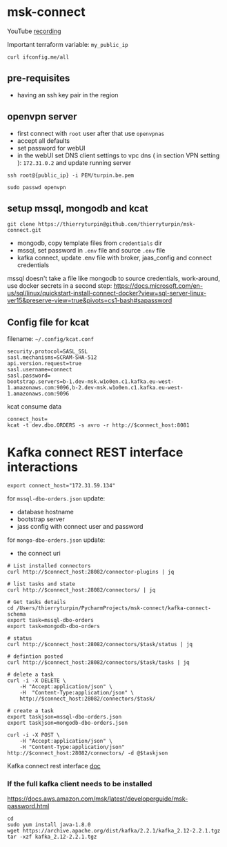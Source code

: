 # msk-connect

YouTube [recording](https://youtu.be/g5Kb53irYrI)  

Important terraform variable: `my_public_ip`
```
curl ifconfig.me/all
```

## pre-requisites
* having an ssh key pair in the region

## openvpn server
* first connect with `root` user after that use `openvpnas`
* accept all defaults
* set password for webUI
* in the webUI set DNS client settings to vpc dns ( in section VPN setting ): `172.31.0.2` and update running server
```
ssh root@{public_ip} -i PEM/turpin.be.pem

sudo passwd openvpn
```

## setup mssql, mongodb and kcat
```
git clone https://thierryturpin@github.com/thierryturpin/msk-connect.git
```

* mongodb, copy template files from `credentials` dir
* mssql, set password in `.env` file and source `.env` file
* kafka connect, update .env file with broker, jaas_config and connect credentials

mssql doesn't take a file like mongodb to source credentials, work-around, use docker secrets in a second step: https://docs.microsoft.com/en-us/sql/linux/quickstart-install-connect-docker?view=sql-server-linux-ver15&preserve-view=true&pivots=cs1-bash#sapassword

## Config file for kcat 
filename: `~/.config/kcat.conf`
```
security.protocol=SASL_SSL
sasl.mechanisms=SCRAM-SHA-512
api.version.request=true
sasl.username=connect
sasl.password=
bootstrap.servers=b-1.dev-msk.w1o0en.c1.kafka.eu-west-1.amazonaws.com:9096,b-2.dev-msk.w1o0en.c1.kafka.eu-west-1.amazonaws.com:9096
```

kcat consume data
```
connect_host=
kcat -t dev.dbo.ORDERS -s avro -r http://$connect_host:8081
```

# Kafka connect REST interface interactions
```
export connect_host="172.31.59.134"
```

for `mssql-dbo-orders.json` update:
* database hostname
* bootstrap server
* jass config with connect user and password


for `mongo-dbo-orders.json` update:
* the connect uri

```
# List installed connectors
curl http://$connect_host:28082/connector-plugins | jq

# list tasks and state
curl http://$connect_host:28082/connectors/ | jq

# Get tasks details
cd /Users/thierryturpin/PycharmProjects/msk-connect/kafka-connect-schema
export task=mssql-dbo-orders
export task=mongodb-dbo-orders

# status
curl http://$connect_host:28082/connectors/$task/status | jq

# defintion posted
curl http://$connect_host:28082/connectors/$task/tasks | jq

# delete a task
curl -i -X DELETE \
    -H "Accept:application/json" \
    -H  "Content-Type:application/json" \
    http://$connect_host:28082/connectors/$task/

# create a task
export taskjson=mssql-dbo-orders.json
export taskjson=mongodb-dbo-orders.json

curl -i -X POST \
    -H "Accept:application/json" \
    -H "Content-Type:application/json" http://$connect_host:28082/connectors/ -d @$taskjson

```
Kafka connect rest interface [doc](https://docs.confluent.io/4.1.0/connect/references/restapi.html)

### If the full kafka client needs to be installed  
https://docs.aws.amazon.com/msk/latest/developerguide/msk-password.html
```
cd
sudo yum install java-1.8.0
wget https://archive.apache.org/dist/kafka/2.2.1/kafka_2.12-2.2.1.tgz
tar -xzf kafka_2.12-2.2.1.tgz

```
